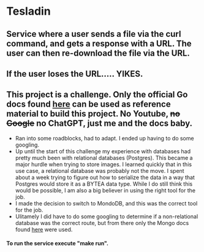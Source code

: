 # Tesladin

## Service where a user sends a file via the curl command, and gets a response with a URL. The user can then re-download the file via the URL.

## If the user loses the URL..... YIKES.

## This project is a challenge. Only the official Go docs found [here](https://go.dev/#) can be used as reference material to build this project. No Youtube, ~~no Google~~ no ChatGPT, just me and the docs baby.
  - Ran into some roadblocks, had to adapt. I ended up having to do some googling. 
  - Up until the start of this challenge my experience with databases had pretty much been with relational databases (Postgres). This became a major hurdle when trying to store images. I learned quickly that in this use case, a relational database was probably not the move. I spent about a week trying to figure out how to serialize the data in a way that Postgres would store it as a BYTEA data type. While I do still think this would be possible, I am also a big believer in using the right tool for the job.
  - I made the decision to switch to MondoDB, and this was the correct tool for the job. 
  - Ulitamely I did have to do some googling to determine if a non-relational database was the correct route, but from there only the Mongo docs found [here](https://www.mongodb.com/docs/) were used.

#### To run the service execute "make run".
